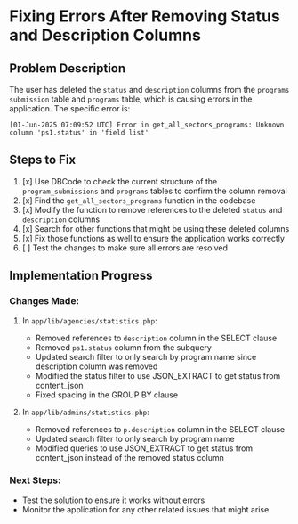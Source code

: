 # Fixing Errors After Removing Status and Description Columns

## Problem Description
The user has deleted the `status` and `description` columns from the `programs submission` table and `programs` table, which is causing errors in the application. The specific error is:

```
[01-Jun-2025 07:09:52 UTC] Error in get_all_sectors_programs: Unknown column 'ps1.status' in 'field list'
```

## Steps to Fix

1. [x] Use DBCode to check the current structure of the `program_submissions` and `programs` tables to confirm the column removal
2. [x] Find the `get_all_sectors_programs` function in the codebase
3. [x] Modify the function to remove references to the deleted `status` and `description` columns
4. [x] Search for other functions that might be using these deleted columns
5. [x] Fix those functions as well to ensure the application works correctly
6. [ ] Test the changes to make sure all errors are resolved

## Implementation Progress

### Changes Made:
1. In `app/lib/agencies/statistics.php`:
   - Removed references to `description` column in the SELECT clause
   - Removed `ps1.status` column from the subquery
   - Updated search filter to only search by program name since description column was removed
   - Modified the status filter to use JSON_EXTRACT to get status from content_json
   - Fixed spacing in the GROUP BY clause

2. In `app/lib/admins/statistics.php`:
   - Removed references to `p.description` column in the SELECT clause
   - Updated search filter to only search by program name
   - Modified queries to use JSON_EXTRACT to get status from content_json instead of the removed status column

### Next Steps:
- Test the solution to ensure it works without errors
- Monitor the application for any other related issues that might arise
